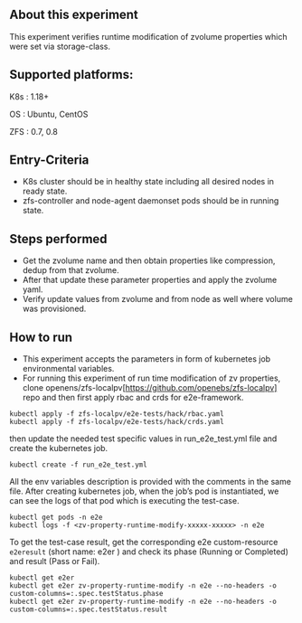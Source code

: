 ## About this experiment

This experiment verifies runtime modification of zvolume properties which were set via storage-class.

## Supported platforms:

K8s : 1.18+

OS : Ubuntu, CentOS

ZFS : 0.7, 0.8

## Entry-Criteria

- K8s cluster should be in healthy state including all desired nodes in ready state.
- zfs-controller and node-agent daemonset pods should be in running state.

## Steps performed

- Get the zvolume name and then obtain properties like compression, dedup from that zvolume.
- After that update these parameter properties and apply the zvolume yaml.
- Verify update values from zvolume and from node as well where volume was provisioned.

## How to run

- This experiment accepts the parameters in form of kubernetes job environmental variables.
- For running this experiment of run time modification of zv properties, clone openens/zfs-localpv[https://github.com/openebs/zfs-localpv] repo and then first apply rbac and crds for e2e-framework.
```
kubectl apply -f zfs-localpv/e2e-tests/hack/rbac.yaml
kubectl apply -f zfs-localpv/e2e-tests/hack/crds.yaml
```
then update the needed test specific values in run_e2e_test.yml file and create the kubernetes job.
```
kubectl create -f run_e2e_test.yml
```
All the env variables description is provided with the comments in the same file.
After creating kubernetes job, when the job’s pod is instantiated, we can see the logs of that pod which is executing the test-case.

```
kubectl get pods -n e2e
kubectl logs -f <zv-property-runtime-modify-xxxxx-xxxxx> -n e2e
```
To get the test-case result, get the corresponding e2e custom-resource `e2eresult` (short name: e2er ) and check its phase (Running or Completed) and result (Pass or Fail).

```
kubectl get e2er
kubectl get e2er zv-property-runtime-modify -n e2e --no-headers -o custom-columns=:.spec.testStatus.phase
kubectl get e2er zv-property-runtime-modify -n e2e --no-headers -o custom-columns=:.spec.testStatus.result
```